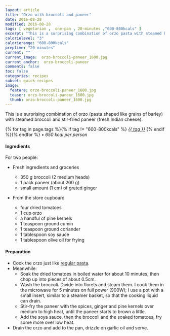 ```yaml
---
layout: article
title: "Orzo with broccoli and paneer"
date: 2016-08-28
modified: 2016-08-28
tags: [ vegetarian ,  one-pan , 20-minutes ,"600-800kcals" ]
excerpt: "This is a surprising combination of orzo pasta with steamed broccoli and stir-fried paneer."
calorielevel: "3"
calorierange: "600-800kcals"
preptime: "20 minutes"
current: ""
current_image:  orzo-broccoli-paneer_1600.jpg
current_anchor:  orzo-broccoli-paneer
comments: false
toc: false
categories: recipes
subset: quick-recipes
image:
  feature: orzo-broccoli-paneer_1600.jpg
  teaser: orzo-broccoli-paneer_1600.jpg
  thumb: orzo-broccoli-paneer_1600.jpg
---
```


This is a surprising combination of orzo (pasta shaped like grains of barley) with steamed broccoli and stir-fried paneer (fresh Indian cheese).

{% for tag in page.tags %}{% if tag != "600-800kcals" %}&nbsp;<a class="post-tag" href="{{ site.url}}/tags/#{{ tag }}">_{{ tag }}_</a>&nbsp;{% endif %}{% endfor %} &bull;&nbsp;<em>650&nbsp;kcal&nbsp;per&nbsp;person</em>&nbsp;&nbsp;<a href="{{ site.url}}/tags/#600-800kcals"><img src="{{ site.url }}/images/battery_lvl_3.png" style="height:1.0em;"></a>

#### Ingredients

For two people:

- Fresh ingredients and groceries
    - 350 g broccoli (2 medium heads)
    - 1 pack paneer (about 200 g)
    - small amount (1 cm) of grated ginger

- From the store cupboard
  - four dried tomatoes
  - 1 cup orzo
  - a handful of pine kernels
  - 1 teaspoon ground cumin 	
  - 1 teaspoon ground coriander
  - 1 tablespoon soy sauce
  - 1 tablespoon olive oil for frying

#### Preparation

- Cook the orzo just like <a href="{{ site.url }}/basics/#toc2">regular pasta</a>.    
- Meanwhile:
  - Soak the dried tomatoes in boiled water for about 10 minutes, then chop up into pieces of about 0.5cm.
  - Wash the broccoli. Divide into florets and steam them. I cook them in the microwave for 5 minutes on full power (900W); I use a pot with a small insert, similar to a steamer basket, so that the cooking liquid can drain.
  - Stir-fry the paneer with the spices, ginger and pine kernels over medium to high heat, until the paneer starts to brown a little.
  - Add the soya sauce, then the broccoli and the soaked tomatoes, fry some more over low heat.
- Drain the orzo and add to the pan, drizzle on garlic oil and serve.
